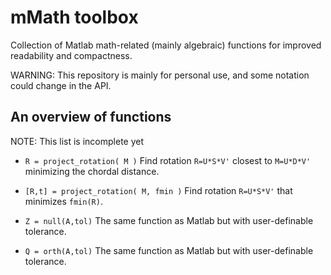 # mMath toolbox
Collection of Matlab math-related (mainly algebraic) functions for improved readability and compactness.

WARNING: This repository is mainly for personal use, and some notation could change in the API.

## An overview of functions

NOTE: This list is incomplete yet

- `R = project_rotation( M )`
  Find rotation `R=U*S*V'` closest to `M=U*D*V'` minimizing the chordal distance.

- `[R,t] = project_rotation( M, fmin )`
  Find rotation `R=U*S*V'` that minimizes `fmin(R)`.

- `Z = null(A,tol)`
  The same function as Matlab but with user-definable tolerance.

- `Q = orth(A,tol)`
  The same function as Matlab but with user-definable tolerance.
